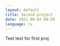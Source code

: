```yaml
---
layout: default
title: Second project
date: 2021-09-02 09:59
language: ru
---
```


Test text for first proj